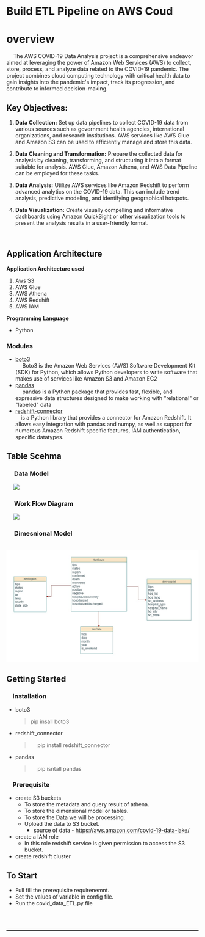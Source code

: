 # **Build ETL Pipeline on AWS Coud**
# **overview**
&emsp; The AWS COVID-19 Data Analysis project is a comprehensive endeavor aimed at leveraging the power of Amazon Web Services (AWS) to collect, store, process, and analyze data related to the COVID-19 pandemic. The project combines cloud computing technology with critical health data to gain insights into the pandemic's impact, track its progression, and contribute to informed decision-making.
## **Key Objectives:**

1. **Data Collection:** Set up data pipelines to collect COVID-19 data from various sources such as government health agencies, international organizations, and research institutions. AWS services like AWS Glue and Amazon S3 can be used to efficiently manage and store this data.

2. **Data Cleaning and Transformation:** Prepare the collected data for analysis by cleaning, transforming, and structuring it into a format suitable for analysis. AWS Glue, Amazon Athena, and AWS Data Pipeline can be employed for these tasks.

3. **Data Analysis:** Utilize AWS services like Amazon Redshift to perform advanced analytics on the COVID-19 data. This can include trend analysis, predictive modeling, and identifying geographical hotspots.

4. **Data Visualization:** Create visually compelling and informative dashboards using Amazon QuickSight or other visualization tools to present the analysis results in a user-friendly format.
<br>

## **Application Architecture**
**Application Architecture used**
1. Aws S3
2. AWS Glue
3. AWS Athena
4. AWS Redshift
5. AWS IAM

**Programming Language**
* Python

### **Modules**
* [boto3](https://pypi.org/project/boto3)\
 &emsp; Boto3 is the Amazon Web Services (AWS) Software Development Kit (SDK) for Python, which allows Python developers to write software that makes use of services like Amazon S3 and Amazon EC2
* [pandas](https://pypi.org/project/pandas/)\
  &emsp; pandas is a Python package that provides fast, flexible, and expressive data structures designed to make working with "relational" or "labeled" data
* [redshift-connector](https://pypi.org/project/redshift-connector/)\
  &emsp;is a Python library that provides a connector for Amazon Redshift. It allows easy integration with pandas and numpy, as well as support for numerous Amazon Redshift specific features, IAM authentication, specific datatypes.

## **Table Scehma**
### &emsp; **Data Model**
&emsp; ![](https://github.com/rishabh-kalia-rk/covid_data_analysis_ETL_pipeline/blob/main/image/data_model.jpg)

### &emsp; **Work Flow Diagram**
&emsp; ![](https://github.com/rishabh-kalia-rk/covid_data_analysis_ETL_pipeline/blob/main/image/workflow.jpg)

### &emsp; **Dimesnional Model**
&emsp; ![](image\dimension_model.jpg)
<br>

## **Getting Started**
### &emsp;**Installation**
* boto3
     > pip insall boto3
* redshift_connector 
     >&emsp; pip install redshift_connector
* pandas
     >&emsp; pip isntall pandas

### &emsp;**Prerequisite**
* create S3 buckets
  * To store the metadata and query result of athena. 
  * To store the dimensional model or tables.
  * To store the Data we will be processing.
  * Upload the data to S3 bucket.
    * source of data - https://aws.amazon.com/covid-19-data-lake/
* create a IAM role
  * In this role redshift service is given permission to access the S3 bucket.
* create redshift cluster

## To Start
* Full fill the prerequisite requirenemnt.
* Set the values of variable in config file.
* Run the covid_data_ETL.py file

<br>
<br>
<hr style="height:2px;border:none;color:#333;background-color:#333;">
